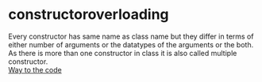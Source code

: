 # constructoroverloading
Every constructor has same name as class name but they differ in terms of either number of arguments or the datatypes of the arguments or the both.
As there is more than one constructor in class it is also called multiple constructor.<br/>
[Way to the code](https://github.com/ASTHA193/constructoroverloading/blob/master/constructoroverloading)
